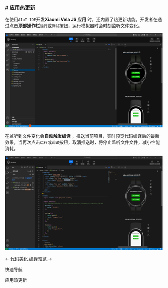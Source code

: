 <!-- 源地址: https://iot.mi.com/vela/quickapp/zh/tools/dev/build.html -->

### # 应用热更新

在使用`AIoT-IDE`开发**Xiaomi Vela JS 应用** 时，还内置了热更新功能。开发者在通过点击**顶部操作栏**`运行`或`调试`按钮，运行模拟器时会时刻监听文件变化。

![](../../images/ide-debugrun-1.fefcbe3c.png)

在监听到文件变化会**自动触发编译** ，推送当前项目，实时预览代码编译后的最新效果，当再次点击`运行`或`调试`按钮，取消推送时，将停止监听文件文件，减小性能消耗。

![](../../images/ide-watch-1.c179fd36.gif)

← [ 代码美化 ](</vela/quickapp/zh/tools/dev/format.html>) [ 编译预览 ](</vela/quickapp/zh/tools/debug/start.html>) → 

快速导航

应用热更新
